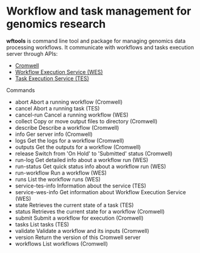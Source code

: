 # Workflow and task management for genomics research

__wftools__ is command line tool and package for managing genomics data processing workflows.
It communicate with workflows and tasks execution server through APIs:

- [Cromwell](https://cromwell.readthedocs.io/en/develop/api/RESTAPI/)
- [Workflow Execution Service (WES)](https://github.com/ga4gh/workflow-execution-service-schemas)
- [Task Execution Service (TES)](https://github.com/ga4gh/task-execution-schemas)

Commands

- abort             Abort a running workflow (Cromwell)
- cancel            Abort a running task (TES)
- cancel-run        Cancel a running workflow (WES)
- collect           Copy or move output files to directory (Cromwell)
- describe          Describe a workflow (Cromwell)
- info              Ger server info (Cromwell)
- logs              Get the logs for a workflow (Cromwell)
- outputs           Get the outputs for a workflow (Cromwell)
- release           Switch from 'On Hold' to 'Submitted' status (Cromwell)
- run-log           Get detailed info about a workflow run (WES)
- run-status        Get quick status info about a workflow run (WES)
- run-workflow      Run a workflow (WES)
- runs              List the workflow runs (WES)
- service-tes-info  Information about the service (TES)
- service-wes-info  Get information about Workflow Execution Service (WES)
- state             Retrieves the current state of a task (TES)
- status            Retrieves the current state for a workflow (Cromwell)
- submit            Submit a workflow for execution (Cromwell)
- tasks             List tasks (TES)
- validate          Validate a workflow and its inputs (Cromwell)
- version           Return the version of this Cromwell server
- workflows         List workflows (Cromwell)

